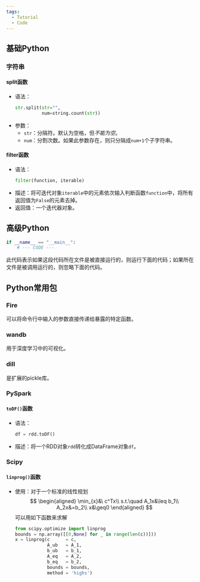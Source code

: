 ```yaml
---
tags:
  - Tutorial
  - Code
---
```

## 基础Python
### 字符串
#### split函数
- 语法：
	```python
	str.split(str="",
			  num=string.count(str))
	```
- 参数：
	- `str`：分隔符。默认为空格，但*不能为空*。
	- `num`：分割次数。如果此参数存在，则只分隔成`num+1`个子字符串。
#### filter函数
- 语法：
	```python
	filter(function, iterable)
	```
- 描述：将可迭代对象`iterable`中的元素依次输入判断函数`function`中，将所有返回值为`False`的元素去掉。
- 返回值：一个迭代器对象。
## 高级Python
```python  
if __name__ == "__main__":
	# --- CODE ---
```
此代码表示如果这段代码所在文件是被直接运行的，则运行下面的代码；如果所在文件是被调用运行的，则忽略下面的代码。
## Python常用包
### Fire
可以将命令行中输入的参数直接传递给暴露的特定函数。
### wandb
用于深度学习中的可视化。
### dill
是扩展的pickle库。
### PySpark
#### `toDF()`函数
- 语法：
	```python
	df = rdd.toDF()
	```
- 描述：将一个RDD对象`rdd`转化成DataFrame对象`df`。
### Scipy
#### `linprog()`函数
- 使用：对于一个标准的线性规划
	$$
	\begin{aligned}
	\min_{x}&\ c^Tx\\
	s.t.\quad A_1x&\leq b_1\\
	A_2x&=b_2\\
	x&\geq0
	\end{aligned}
	$$
	可以用如下函数来求解
	```python
	from scipy.optimize import linprog
	bounds = np.array([[0,None] for _ in range(len(c))]))
	x = linprog(c      = c,
				A_ub   = A_1,
				b_ub   = b_1,
				A_eq   = A_2,
				b_eq   = b_2,
				bounds = bounds,
				method = 'highs')
	```